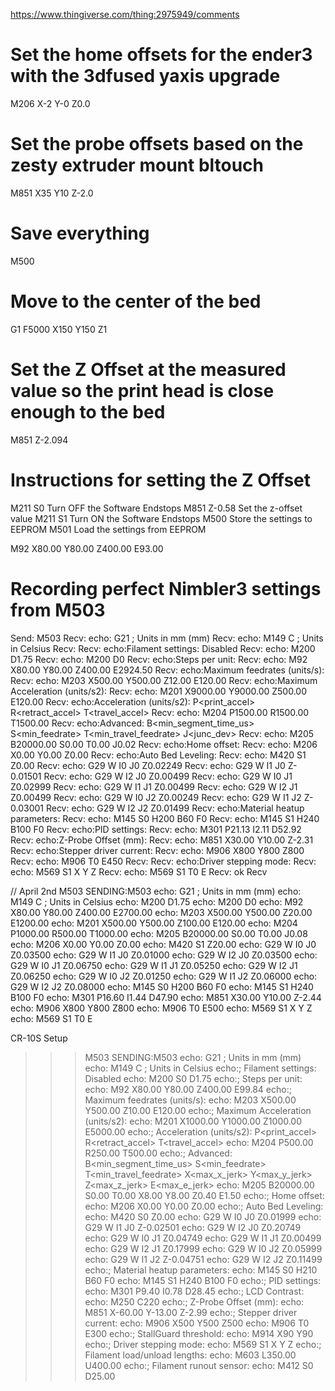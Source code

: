
https://www.thingiverse.com/thing:2975949/comments


# Set the home offsets for the ender3 with the 3dfused yaxis upgrade
M206 X-2 Y-0 Z0.0
# Set the probe offsets based on the zesty extruder mount bltouch
M851 X35 Y10 Z-2.0
# Save everything 
M500
# Move to the center of the bed
G1 F5000 X150 Y150 Z1
# Set the Z Offset at the measured value so the print head is close enough to the bed
M851 Z-2.094


# Instructions for setting the Z Offset

M211 S0 Turn OFF the Software Endstops
M851 Z-0.58 Set the z-offset value
M211 S1 Turn ON the Software Endstops
M500 Store the settings to EEPROM
M501 Load the settings from EEPROM

M92 X80.00 Y80.00 Z400.00 E93.00


# Recording perfect Nimbler3 settings from M503
Send: M503
Recv: echo:  G21    ; Units in mm (mm)
Recv: echo:  M149 C ; Units in Celsius
Recv: 
Recv: echo:Filament settings: Disabled
Recv: echo:  M200 D1.75
Recv: echo:  M200 D0
Recv: echo:Steps per unit:
Recv: echo: M92 X80.00 Y80.00 Z400.00 E2924.50
Recv: echo:Maximum feedrates (units/s):
Recv: echo:  M203 X500.00 Y500.00 Z12.00 E120.00
Recv: echo:Maximum Acceleration (units/s2):
Recv: echo:  M201 X9000.00 Y9000.00 Z500.00 E120.00
Recv: echo:Acceleration (units/s2): P<print_accel> R<retract_accel> T<travel_accel>
Recv: echo:  M204 P1500.00 R1500.00 T1500.00
Recv: echo:Advanced: B<min_segment_time_us> S<min_feedrate> T<min_travel_feedrate> J<junc_dev>
Recv: echo:  M205 B20000.00 S0.00 T0.00 J0.02
Recv: echo:Home offset:
Recv: echo:  M206 X0.00 Y0.00 Z0.00
Recv: echo:Auto Bed Leveling:
Recv: echo:  M420 S1 Z0.00
Recv: echo:  G29 W I0 J0 Z0.02249
Recv: echo:  G29 W I1 J0 Z-0.01501
Recv: echo:  G29 W I2 J0 Z0.00499
Recv: echo:  G29 W I0 J1 Z0.02999
Recv: echo:  G29 W I1 J1 Z0.00499
Recv: echo:  G29 W I2 J1 Z0.00499
Recv: echo:  G29 W I0 J2 Z0.00249
Recv: echo:  G29 W I1 J2 Z-0.03001
Recv: echo:  G29 W I2 J2 Z0.01499
Recv: echo:Material heatup parameters:
Recv: echo:  M145 S0 H200 B60 F0
Recv: echo:  M145 S1 H240 B100 F0
Recv: echo:PID settings:
Recv: echo:  M301 P21.13 I2.11 D52.92
Recv: echo:Z-Probe Offset (mm):
Recv: echo:  M851 X30.00 Y10.00 Z-2.31
Recv: echo:Stepper driver current:
Recv: echo:  M906 X800 Y800 Z800
Recv: echo:  M906 T0 E450
Recv: 
Recv: echo:Driver stepping mode:
Recv: echo:  M569 S1 X Y Z
Recv: echo:  M569 S1 T0 E
Recv: ok
Recv


// April 2nd M503
SENDING:M503
echo:  G21    ; Units in mm (mm)
echo:  M149 C ; Units in Celsius
echo:  M200 D1.75
echo:  M200 D0
echo: M92 X80.00 Y80.00 Z400.00 E2700.00
echo:  M203 X500.00 Y500.00 Z20.00 E1200.00
echo:  M201 X500.00 Y500.00 Z100.00 E120.00
echo:  M204 P1000.00 R500.00 T1000.00
echo:  M205 B20000.00 S0.00 T0.00 J0.08
echo:  M206 X0.00 Y0.00 Z0.00
echo:  M420 S1 Z20.00
echo:  G29 W I0 J0 Z0.03500
echo:  G29 W I1 J0 Z0.01000
echo:  G29 W I2 J0 Z0.03500
echo:  G29 W I0 J1 Z0.06750
echo:  G29 W I1 J1 Z0.05250
echo:  G29 W I2 J1 Z0.06250
echo:  G29 W I0 J2 Z0.01250
echo:  G29 W I1 J2 Z0.06000
echo:  G29 W I2 J2 Z0.08000
echo:  M145 S0 H200 B60 F0
echo:  M145 S1 H240 B100 F0
echo:  M301 P16.60 I1.44 D47.90
echo:  M851 X30.00 Y10.00 Z-2.44
echo:  M906 X800 Y800 Z800
echo:  M906 T0 E500
echo:  M569 S1 X Y Z
echo:  M569 S1 T0 E






CR-10S Setup

>>> M503
SENDING:M503
echo:  G21    ; Units in mm (mm)
echo:  M149 C ; Units in Celsius
echo:; Filament settings: Disabled
echo:  M200 S0 D1.75
echo:; Steps per unit:
echo: M92 X80.00 Y80.00 Z400.00 E99.84
echo:; Maximum feedrates (units/s):
echo:  M203 X500.00 Y500.00 Z10.00 E120.00
echo:; Maximum Acceleration (units/s2):
echo:  M201 X1000.00 Y1000.00 Z1000.00 E5000.00
echo:; Acceleration (units/s2): P<print_accel> R<retract_accel> T<travel_accel>
echo:  M204 P500.00 R250.00 T500.00
echo:; Advanced: B<min_segment_time_us> S<min_feedrate> T<min_travel_feedrate> X<max_x_jerk> Y<max_y_jerk> Z<max_z_jerk> E<max_e_jerk>
echo:  M205 B20000.00 S0.00 T0.00 X8.00 Y8.00 Z0.40 E1.50
echo:; Home offset:
echo:  M206 X0.00 Y0.00 Z0.00
echo:; Auto Bed Leveling:
echo:  M420 S0 Z0.00
echo:  G29 W I0 J0 Z0.01999
echo:  G29 W I1 J0 Z-0.02501
echo:  G29 W I2 J0 Z0.20749
echo:  G29 W I0 J1 Z0.04749
echo:  G29 W I1 J1 Z0.00499
echo:  G29 W I2 J1 Z0.17999
echo:  G29 W I0 J2 Z0.05999
echo:  G29 W I1 J2 Z-0.04751
echo:  G29 W I2 J2 Z0.11499
echo:; Material heatup parameters:
echo:  M145 S0 H210 B60 F0
echo:  M145 S1 H240 B100 F0
echo:; PID settings:
echo:  M301 P9.40 I0.78 D28.45
echo:; LCD Contrast:
echo:  M250 C220
echo:; Z-Probe Offset (mm):
echo:  M851 X-60.00 Y-13.00 Z-2.99
echo:; Stepper driver current:
echo:  M906 X500 Y500 Z500
echo:  M906 T0 E300
echo:; StallGuard threshold:
echo:  M914 X90 Y90
echo:; Driver stepping mode:
echo:  M569 S1 X Y Z
echo:; Filament load/unload lengths:
echo:  M603 L350.00 U400.00
echo:; Filament runout sensor:
echo:  M412 S0 D25.00
